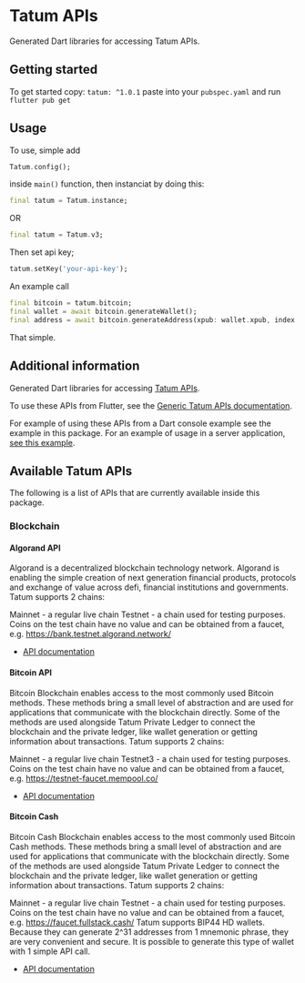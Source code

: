 <!--
This README describes the package. If you publish this package to pub.dev,
this README's contents appear on the landing page for your package.

For information about how to write a good package README, see the guide for
[writing package pages](https://dart.dev/guides/libraries/writing-package-pages).

For general information about developing packages, see the Dart guide for
[creating packages](https://dart.dev/guides/libraries/create-library-packages)
and the Flutter guide for
[developing packages and plugins](https://flutter.dev/developing-packages).
-->

# Tatum APIs

Generated Dart libraries for accessing Tatum APIs.

## Getting started

To get started copy: `tatum: ^1.0.1` paste into your `pubspec.yaml` and run `flutter pub get`

## Usage

To use, simple add

```dart
Tatum.config();
```
inside `main()` function, then instanciat by doing this:

```dart
final tatum = Tatum.instance;
```
OR
```dart
final tatum = Tatum.v3;
```
Then set api key;
```dart
tatum.setKey('your-api-key');
```
An example call
```dart
final bitcoin = tatum.bitcoin;
final wallet = await bitcoin.generateWallet();
final address = await bitcoin.generateAddress(xpub: wallet.xpub, index: 1);
```
That simple.

## Additional information

Generated Dart libraries for accessing
[Tatum APIs](https://docs.tatum.io/).

To use these APIs from Flutter, see the
[Generic Tatum APIs documentation](https://apidoc.tatum.io/).

For example of using these APIs from a Dart console example see the example in
this package. For an example of usage in a server application,
[see this example](https://github.com/samuelezedi/tatum-dart/tree/main/example).

## Available Tatum APIs

The following is a list of APIs that are currently available inside this
package.

### Blockchain

#### Algorand API

Algorand is a decentralized blockchain technology network. Algorand is enabling the simple creation of next generation financial products, protocols and exchange of value across defi, financial institutions and governments.
Tatum supports 2 chains:

Mainnet - a regular live chain
Testnet - a chain used for testing purposes. Coins on the test chain have no value and can be obtained from a faucet, e.g. https://bank.testnet.algorand.network/

- [API documentation](https://apidoc.tatum.io/tag/Algorand)

#### Bitcoin API

Bitcoin Blockchain enables access to the most commonly used Bitcoin methods. These methods bring a small level of abstraction and are used for applications that communicate with the blockchain directly. Some of the methods are used alongside Tatum Private Ledger to connect the blockchain and the private ledger, like wallet generation or getting information about transactions.
Tatum supports 2 chains:

Mainnet - a regular live chain
Testnet3 - a chain used for testing purposes. Coins on the test chain have no value and can be obtained from a faucet, e.g. https://testnet-faucet.mempool.co/

- [API documentation](https://apidoc.tatum.io/tag/Bitcoin)

#### Bitcoin Cash

Bitcoin Cash Blockchain enables access to the most commonly used Bitcoin Cash methods. These methods bring a small level of abstraction and are used for applications that communicate with the blockchain directly. Some of the methods are used alongside Tatum Private Ledger to connect the blockchain and the private ledger, like wallet generation or getting information about transactions.
Tatum supports 2 chains:

Mainnet - a regular live chain
Testnet - a chain used for testing purposes. Coins on the test chain have no value and can be obtained from a faucet, e.g. https://faucet.fullstack.cash/
Tatum supports BIP44 HD wallets. Because they can generate 2^31 addresses from 1 mnemonic phrase, they are very convenient and secure. It is possible to generate this type of wallet with 1 simple API call.

- [API documentation](https://apidoc.tatum.io/tag/Bitcoin-Cash)